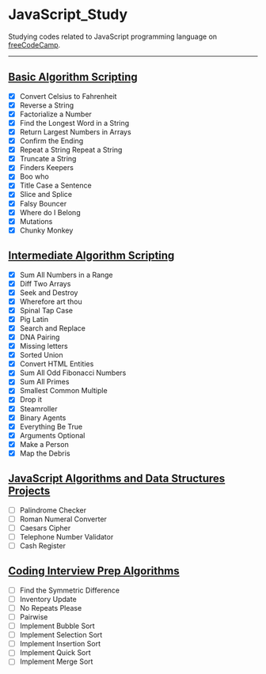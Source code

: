 # JavaScript_Study
Studying codes related to JavaScript programming language on [freeCodeCamp](https://www.freecodecamp.org).

---

## [Basic Algorithm Scripting](https://www.freecodecamp.org/learn/javascript-algorithms-and-data-structures/#basic-algorithm-scripting)
* [X] Convert Celsius to Fahrenheit
* [X] Reverse a String
* [X] Factorialize a Number
* [X] Find the Longest Word in a String
* [X] Return Largest Numbers in Arrays
* [X] Confirm the Ending
* [X] Repeat a String Repeat a String
* [X] Truncate a String
* [X] Finders Keepers
* [X] Boo who
* [X] Title Case a Sentence
* [X] Slice and Splice
* [X] Falsy Bouncer
* [X] Where do I Belong
* [X] Mutations
* [X] Chunky Monkey

## [Intermediate Algorithm Scripting](https://www.freecodecamp.org/learn/javascript-algorithms-and-data-structures/#intermediate-algorithm-scripting)
* [X] Sum All Numbers in a Range
* [X] Diff Two Arrays
* [X] Seek and Destroy
* [X] Wherefore art thou
* [X] Spinal Tap Case
* [X] Pig Latin
* [X] Search and Replace
* [X] DNA Pairing
* [X] Missing letters
* [X] Sorted Union
* [X] Convert HTML Entities
* [X] Sum All Odd Fibonacci Numbers
* [X] Sum All Primes
* [X] Smallest Common Multiple
* [X] Drop it
* [X] Steamroller
* [X] Binary Agents
* [X] Everything Be True
* [X] Arguments Optional
* [X] Make a Person
* [X] Map the Debris

## [JavaScript Algorithms and Data Structures Projects](https://www.freecodecamp.org/learn/javascript-algorithms-and-data-structures/#javascript-algorithms-and-data-structures-projects)
* [ ] Palindrome Checker
* [ ] Roman Numeral Converter
* [ ] Caesars Cipher
* [ ] Telephone Number Validator
* [ ] Cash Register

## [Coding Interview Prep Algorithms](https://www.freecodecamp.org/learn/coding-interview-prep/#algorithms)
* [ ] Find the Symmetric Difference
* [ ] Inventory Update
* [ ] No Repeats Please
* [ ] Pairwise
* [ ] Implement Bubble Sort
* [ ] Implement Selection Sort
* [ ] Implement Insertion Sort
* [ ] Implement Quick Sort
* [ ] Implement Merge Sort
